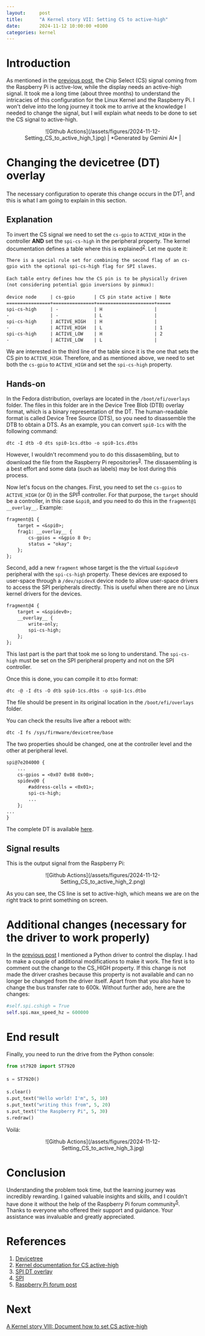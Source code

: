 ```yaml
---
layout:     post
title:      "A Kernel story VII: Setting CS to active-high"
date:       2024-11-12 10:00:00 +0100
categories: kernel
---
```


# Introduction

As mentioned in the [previous post](/kernel/2024/07/13/a-kernel-story6.html), the Chip Select (CS) signal coming from the Raspberry Pi is active-low, while the display needs an active-high signal. It took me a long time (about three months) to understand the intricacies of this configuration for the Linux Kernel and the Raspberry Pi. I won't delve into the long journey it took me to arrive at the knowledge I needed to change the signal, but I will explain what needs to be done to set the CS signal to active-high.

<div style="text-align: center;" markdown="1">
![Github Actions](/assets/figures/2024-11-12-Setting_CS_to_active_high_1.jpg)
| *Generated by Gemini AI* |
</div>

# Changing the devicetree (DT) overlay

The necessary configuration to operate this change occurs in the DT<sup>[1](#references)</sup>, and this is what I am going to explain in this section.

## Explanation

To invert the CS signal we need to set the `cs-gpio` to `ACTIVE_HIGH` in the controller **AND** set the `spi-cs-high` in the peripheral property. The kernel documentation defines a table where this is explained<sup>[2](#references)</sup>. Let me quote it:

```
There is a special rule set for combining the second flag of an cs-gpio with the optional spi-cs-high flag for SPI slaves.

Each table entry defines how the CS pin is to be physically driven (not considering potential gpio inversions by pinmux):

device node     | cs-gpio       | CS pin state active | Note
================+===============+=====================+=====
spi-cs-high     | -             | H                   |
-               | -             | L                   |
spi-cs-high     | ACTIVE_HIGH   | H                   |
-               | ACTIVE_HIGH   | L                   | 1
spi-cs-high     | ACTIVE_LOW    | H                   | 2
-               | ACTIVE_LOW    | L                   |
```

We are interested in the third line of the table since it is the one that sets the CS pin to `ACTIVE_HIGH`. Therefore, and as mentioned above, we need to set both the `cs-gpio` to `ACTIVE_HIGH` and set the `spi-cs-high` property.

## Hands-on

In the Fedora distribution, overlays are located in the `/boot/efi/overlays` folder. The files in this folder are in the Device Tree Blob (DTB) overlay format, which is a binary representation of the DT. The human-readable format is called Device Tree Source (DTS), so you need to disassemble the DTB to obtain a DTS. As an example, you can convert `spi0-1cs` with the following command:

```console
dtc -I dtb -O dts spi0-1cs.dtbo -o spi0-1cs.dtbs
```

However, I wouldn't recommend you to do this dissasembling, but to download the file from the Raspberry Pi repositories<sup>[3](#references)</sup>. The dissasembling is a best effort and some data (such as labels) may be lost during this process.

Now let's focus on the changes. First, you need to set the `cs-gpios` to `ACTIVE_HIGH` (or 0) in the SPI<sup>[4](#references)</sup> controller. For that purpose, the `target` should be a controller, in this case `&spi0`, and you need to do this in the `fragment@1` `__overlay__`. Example:

```
fragment@1 {
    target = <&spi0>;
    frag1: __overlay__ {
        cs-gpios = <&gpio 8 0>;
        status = "okay";
    };
};
```

Second, add a new `fragment` whose target is the the virtual `&spidev0` peripheral with the `spi-cs-high` property. These devices are exposed to user-space through a `/dev/spidevX` device node to allow user-space drivers to access the SPI peripherals directly. This is useful when there are no Linux kernel drivers for the devices.

```
fragment@4 {
    target = <&spidev0>;
    __overlay__ {
        write-only;
        spi-cs-high;
    };
};
```

This last part is the part that took me so long to understand. The `spi-cs-high` must be set on the SPI peripheral property and not on the SPI controller.

Once this is done, you can compile it to `dtbo` format:

```console
dtc -@ -I dts -O dtb spi0-1cs.dtbs -o spi0-1cs.dtbo
```

The file should be present in its original location in the `/boot/efi/overlays` folder.

You can check the results live after a reboot with:

```console
dtc -I fs /sys/firmware/devicetree/base
```

The two properties should be changed, one at the controller level and the other at peripheral level.

```
spi@7e204000 {
    ...
    cs-gpios = <0x07 0x08 0x00>;
    spidev@0 {
        #address-cells = <0x01>;
        spi-cs-high;
        ...
    };
...
}
```

The complete DT is available [here](/assets/resources/2024-11-12-Setting_CS_to_active_high.dtbs).

## Signal results

This is the output signal from the Raspberry Pi:

<div style="text-align: center;" markdown="1">
![Github Actions](/assets/figures/2024-11-12-Setting_CS_to_active_high_2.png)
</div>

As you can see, the CS line is set to active-high, which means we are on the right track to print something on screen.

# Additional changes (necessary for the driver to work properly)

In the [previous post](/kernel/2024/07/13/a-kernel-story7.html) I mentioned a Python driver to control the display. I had to make a couple of additional modifications to make it work. The first is to comment out the change to the CS_HIGH property. If this change is not made the driver crashes because this property is not available and can no longer be changed from the driver itself. Apart from that you also have to change the bus transfer rate to 600k. Without further ado, here are the changes:

```python
#self.spi.cshigh = True
self.spi.max_speed_hz = 600000
```

# End result

Finally, you need to run the drive from the Python console:

```python
from st7920 import ST7920

s = ST7920()

s.clear()
s.put_text("Hello world! I'm", 5, 10)
s.put_text("writing this from", 5, 20)
s.put_text("the Raspberry Pi", 5, 30)
s.redraw()
```

Voilá:

<div style="text-align: center;" markdown="1">
![Github Actions](/assets/figures/2024-11-12-Setting_CS_to_active_high_3.jpg)
</div>

# Conclusion

Understanding the problem took time, but the learning journey was incredibly rewarding. I gained valuable insights and skills, and I couldn't have done it without the help of the Raspberry Pi forum community<sup>[5](#references)</sup>. Thanks to everyone who offered their support and guidance. Your assistance was invaluable and greatly appreciated.

# References

1. [Devicetree](https://en.wikipedia.org/wiki/Devicetree)
2. [Kernel documentation for CS active-high](https://github.com/raspberrypi/linux/blob/rpi-6.6.y/Documentation/devicetree/bindings/spi/spi-controller.yaml#L58)
3. [SPI DT overlay](https://github.com/raspberrypi/linux/blob/rpi-6.6.y/arch/arm/boot/dts/overlays/spi0-1cs-overlay.dts)
4. [SPI](https://en.wikipedia.org/wiki/Serial_Peripheral_Interface)
5. [Raspberry Pi forum post](https://forums.raspberrypi.com/viewtopic.php?t=378222)

# Next

[A Kernel story VIII: Document how to set CS active-high](/kernel/2024/12/18/a-kernel-story8.html)
